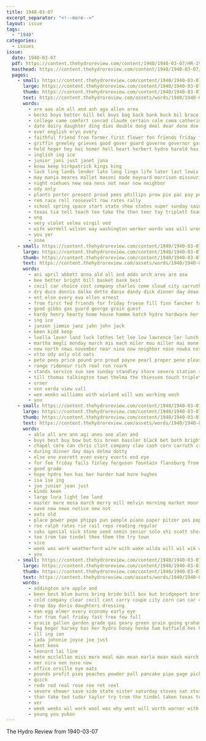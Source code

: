 ```yaml
---
title: 1940-03-07
excerpt_separator: "<!--more-->"
layout: issue
tags:
  - "1940"
categories:
  - issues
issue:
  date: 1940-03-07
  pdf: https://content.thehydroreview.com/content/1940/1940-03-07/HR-1940-03-07.pdf
  masthead: https://content.thehydroreview.com/content/1940/1940-03-07/masthead/HR-1940-03-07.jpg
  pages:
    - small: https://content.thehydroreview.com/content/1940/1940-03-07/small/HR-1940-03-07-01.jpg
      large: https://content.thehydroreview.com/content/1940/1940-03-07/large/HR-1940-03-07-01.jpg
      thumb: https://content.thehydroreview.com/content/1940/1940-03-07/thumbnails/HR-1940-03-07-01.jpg
      text: https://content.thehydroreview.com/assets/words/1940/1940-03-07/HR-1940-03-07-01.txt
      words:
        - are aas alm all and ash aga allen area
        - becks boys better bill bel buys bag back bank buck bil brace best been but bie beck bring begin bet
        - college came comfort conrad claude certain cole coma catherine cady carnegie class car con collier chester cartwright city chi cherish change can craps carlton colo clinton congress camp caves church
        - date dairy daughter ding dies double dong deal dear dono doe dam dale deep during dams dunithan dose den dell
        - ever english eryn every
        - faithful friend from former first flower fon friends friday fail faul fight fee fred for fall far
        - griffin greeley grieves good gover guard governo governor garner going gone glad green gies grade glen
        - held heger hey hei homer hell heart herbert hydro harold has had hie hold hot high her honor house hughes
        - inglish ing ice
        - junior jani just janet jana
        - know keep kirkpatrick kings king
        - lack ling lands lender late long lingo life later last lewis legal level
        - may mania meares mallet masoni made maynard morrison missouri mark murray mcavoy miller man most monday men matter meny more modesto might madeline many mor march
        - night niehues new nea ness not near now neighbor
        - ody only
        - plants porter present proud pees phillips prow pie pac pay person president prayer peta power pleasure persons pero
        - rem race roll roosevelt row rates rally
        - school spring space start state show states super sunday said son smith sons stay sed say subject som she seed sale sank sane selling sturgill second seeds shee struck saturday station
        - texas tia toll teach tee take the thon teer tay triplett team tio thomas tes than teacher
        - ung
        - very violet velma virgil ved
        - wife wordell wilson way washington worker words was will wren wedding wilbur wale wiser wal week weatherford wayne with work want word
        - you yer
        - zone
    - small: https://content.thehydroreview.com/content/1940/1940-03-07/small/HR-1940-03-07-02.jpg
      large: https://content.thehydroreview.com/content/1940/1940-03-07/large/HR-1940-03-07-02.jpg
      thumb: https://content.thehydroreview.com/content/1940/1940-03-07/thumbnails/HR-1940-03-07-02.jpg
      text: https://content.thehydroreview.com/assets/words/1940/1940-03-07/HR-1940-03-07-02.txt
      words:
        - ani april abbett anna ald all and addo arch ares are asa
        - bee better bright bill basket bank best
        - cecil car choice cost company charles come cloud city carruth col college chester chief cream cole
        - dry duce dennis dalke dette danie dandy dick dinner day dean dale down
        - ent else every eva ellen ernest
        - from first fed friends for friday froese fill finn fancher funck
        - good gibbs gas guard george grain guest
        - hardy henry hearty home house hamme hatch hydro hardware her helps harry hould hyde happ
        - ing ice
        - janzen jimmie janz jahn john jack
        - keen kidd keep
        - luella lover land luck lothes let lee low lawrence ler lunch lone life
        - martha megli monday march mis mach miler mou miller mai mone mas mill miss
        - new north news november near nina now neighbor nose nowka nore
        - otto ody only old oats
        - pete pees price pound pro proud payne pearl proper pene pleasant pool peo pot para profit
        - range ridenour rich real run roark
        - stands service sun see sunday standley store severa station sale stockton star slagel still seed special
        - till thomas talkington town thelma the thiessen touch triplett then try
        - urner
        - von verda view vall
        - wee weeks williams with wieland will was working wash
        - you
    - small: https://content.thehydroreview.com/content/1940/1940-03-07/small/HR-1940-03-07-03.jpg
      large: https://content.thehydroreview.com/content/1940/1940-03-07/large/HR-1940-03-07-03.jpg
      thumb: https://content.thehydroreview.com/content/1940/1940-03-07/thumbnails/HR-1940-03-07-03.jpg
      text: https://content.thehydroreview.com/assets/words/1940/1940-03-07/HR-1940-03-07-03.txt
      words:
        - able all are ann agi anes ane alen and
        - buys best buy bow but bis breen bassler black bet both bright bobby buyers bote been bring better body bickford business bry
        - chapel core can chris clint company cleo cash corn carruth cream coupe count carl change crail
        - during dinner day days delma dotty
        - else ene everett even every everts end eye
        - for fee friday fails finley ferguson fountain flansburg from farm flint fae
        - good grade
        - hope hydro hen has her harder had hore hughes
        - isa ise ing
        - joe junior jean just
        - kinds keen
        - large lora light lee land
        - master more mesa march merry mill melvin morning market moor mer miller
        - nave now news notice new not
        - oats old
        - place power pepe phipps pun people piano paper pitzer pos pops
        - roe ralph rates rie rail reps reading regular
        - saks special sick stone seed semin senior solo shi scott short scales summer sell sylvester sass subject sellers stock still surplus service saturday state soon school sales
        - tee trom too tindel thee them the try town
        - vice
        - week was work weatherford wire with wake wilda will wil wik well
        - you
    - small: https://content.thehydroreview.com/content/1940/1940-03-07/small/HR-1940-03-07-04.jpg
      large: https://content.thehydroreview.com/content/1940/1940-03-07/large/HR-1940-03-07-04.jpg
      thumb: https://content.thehydroreview.com/content/1940/1940-03-07/thumbnails/HR-1940-03-07-04.jpg
      text: https://content.thehydroreview.com/assets/words/1940/1940-03-07/HR-1940-03-07-04.txt
      words:
        - addington are apple and
        - been best blum burns bring bride bill box but bridgeport brother butts basket butter beat bartel beans beets
        - cold company clear cecil cant carry coupe city corn can car chance charles coffey compton
        - drop day doris daughters dressing
        - eam egg elmer every economy early eye
        - for from fuel friday fast free few full
        - gracie gallon garden grade gas geary green grain going graham general good
        - hag heger harvey has her hydro honey henke ham hatfield hes heres hurry held
        - ill ing ion
        - jada johnnie joyce joe just
        - kent keen
        - leonard lai line
        - mete mcclellan miss more meal man mean marla moan mash march members merit means many
        - ner nira nen nose new
        - office orville oye oats
        - pounds profit pies peaches powder pall pancake pipe page pickup prier pedro paul peper present pay
        - quick
        - rede red real rose ree ret reel
        - severe shower save side state sister saturday stoves sat sturgill sweet santa schroder sam shelton soon soap seed sedan
        - than take ted tudor taylor try trom the tindel taken texas tell tippy
        - ver
        - week weeks wil work wool was why west will worth warner with while white
        - young you yukon
---
```


The Hydro Review from 1940-03-07

<!--more-->

